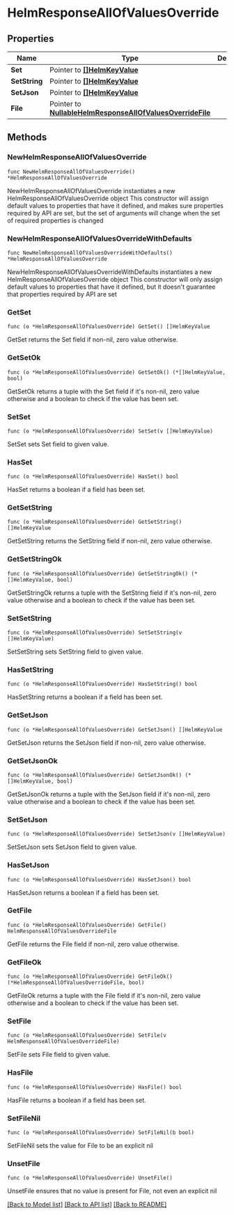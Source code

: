 # HelmResponseAllOfValuesOverride

## Properties

Name | Type | Description | Notes
------------ | ------------- | ------------- | -------------
**Set** | Pointer to [**[]HelmKeyValue**](HelmKeyValue.md) |  | [optional] 
**SetString** | Pointer to [**[]HelmKeyValue**](HelmKeyValue.md) |  | [optional] 
**SetJson** | Pointer to [**[]HelmKeyValue**](HelmKeyValue.md) |  | [optional] 
**File** | Pointer to [**NullableHelmResponseAllOfValuesOverrideFile**](HelmResponseAllOfValuesOverrideFile.md) |  | [optional] 

## Methods

### NewHelmResponseAllOfValuesOverride

`func NewHelmResponseAllOfValuesOverride() *HelmResponseAllOfValuesOverride`

NewHelmResponseAllOfValuesOverride instantiates a new HelmResponseAllOfValuesOverride object
This constructor will assign default values to properties that have it defined,
and makes sure properties required by API are set, but the set of arguments
will change when the set of required properties is changed

### NewHelmResponseAllOfValuesOverrideWithDefaults

`func NewHelmResponseAllOfValuesOverrideWithDefaults() *HelmResponseAllOfValuesOverride`

NewHelmResponseAllOfValuesOverrideWithDefaults instantiates a new HelmResponseAllOfValuesOverride object
This constructor will only assign default values to properties that have it defined,
but it doesn't guarantee that properties required by API are set

### GetSet

`func (o *HelmResponseAllOfValuesOverride) GetSet() []HelmKeyValue`

GetSet returns the Set field if non-nil, zero value otherwise.

### GetSetOk

`func (o *HelmResponseAllOfValuesOverride) GetSetOk() (*[]HelmKeyValue, bool)`

GetSetOk returns a tuple with the Set field if it's non-nil, zero value otherwise
and a boolean to check if the value has been set.

### SetSet

`func (o *HelmResponseAllOfValuesOverride) SetSet(v []HelmKeyValue)`

SetSet sets Set field to given value.

### HasSet

`func (o *HelmResponseAllOfValuesOverride) HasSet() bool`

HasSet returns a boolean if a field has been set.

### GetSetString

`func (o *HelmResponseAllOfValuesOverride) GetSetString() []HelmKeyValue`

GetSetString returns the SetString field if non-nil, zero value otherwise.

### GetSetStringOk

`func (o *HelmResponseAllOfValuesOverride) GetSetStringOk() (*[]HelmKeyValue, bool)`

GetSetStringOk returns a tuple with the SetString field if it's non-nil, zero value otherwise
and a boolean to check if the value has been set.

### SetSetString

`func (o *HelmResponseAllOfValuesOverride) SetSetString(v []HelmKeyValue)`

SetSetString sets SetString field to given value.

### HasSetString

`func (o *HelmResponseAllOfValuesOverride) HasSetString() bool`

HasSetString returns a boolean if a field has been set.

### GetSetJson

`func (o *HelmResponseAllOfValuesOverride) GetSetJson() []HelmKeyValue`

GetSetJson returns the SetJson field if non-nil, zero value otherwise.

### GetSetJsonOk

`func (o *HelmResponseAllOfValuesOverride) GetSetJsonOk() (*[]HelmKeyValue, bool)`

GetSetJsonOk returns a tuple with the SetJson field if it's non-nil, zero value otherwise
and a boolean to check if the value has been set.

### SetSetJson

`func (o *HelmResponseAllOfValuesOverride) SetSetJson(v []HelmKeyValue)`

SetSetJson sets SetJson field to given value.

### HasSetJson

`func (o *HelmResponseAllOfValuesOverride) HasSetJson() bool`

HasSetJson returns a boolean if a field has been set.

### GetFile

`func (o *HelmResponseAllOfValuesOverride) GetFile() HelmResponseAllOfValuesOverrideFile`

GetFile returns the File field if non-nil, zero value otherwise.

### GetFileOk

`func (o *HelmResponseAllOfValuesOverride) GetFileOk() (*HelmResponseAllOfValuesOverrideFile, bool)`

GetFileOk returns a tuple with the File field if it's non-nil, zero value otherwise
and a boolean to check if the value has been set.

### SetFile

`func (o *HelmResponseAllOfValuesOverride) SetFile(v HelmResponseAllOfValuesOverrideFile)`

SetFile sets File field to given value.

### HasFile

`func (o *HelmResponseAllOfValuesOverride) HasFile() bool`

HasFile returns a boolean if a field has been set.

### SetFileNil

`func (o *HelmResponseAllOfValuesOverride) SetFileNil(b bool)`

 SetFileNil sets the value for File to be an explicit nil

### UnsetFile
`func (o *HelmResponseAllOfValuesOverride) UnsetFile()`

UnsetFile ensures that no value is present for File, not even an explicit nil

[[Back to Model list]](../README.md#documentation-for-models) [[Back to API list]](../README.md#documentation-for-api-endpoints) [[Back to README]](../README.md)


